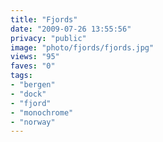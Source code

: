 ```yaml
---
title: "Fjords"
date: "2009-07-26 13:55:56"
privacy: "public"
image: "photo/fjords/fjords.jpg"
views: "95"
faves: "0"
tags:
- "bergen"
- "dock"
- "fjord"
- "monochrome"
- "norway"
---
```

<a href="/photos/2009/07/26/fjords" rel="nofollow"></a>
